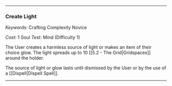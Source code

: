 ___

### Create Light

*Keywords*: Crafting Complexity Novice

*Cost*: 1 Soul
*Test*: Mind (Difficulty 1)

The User creates a harmless source of light or makes an item of their choice glow. The light spreads up to 10 [[5.2 - The Grid|Gridspaces]] around the holder.

The source of light or glow lasts until dismissed by the User or by the use of a [[Dispell|Dispell Spell]].

___